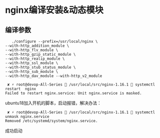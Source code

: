 # nginx编译安装&动态模块



## 编译参数

```text
   ./configure --prefix=/usr/local/nginx \
--with-http_addition_module \
--with-http_flv_module \
--with-http_gzip_static_module \
--with-http_realip_module \
--with-http_ssl_module \
--with-http_stub_status_module \
--with-http_sub_module \
--with-http_dav_module --with-http_v2_module 
```



```text
 ✘ ⚡ root@devop-All-Series  /usr/local/src/nginx-1.16.1  systemctl restart  nginx
Failed to restart nginx.service: Unit nginx.service is masked.
```

ubuntu18加入开机的脚本，启动报错，解决办法：

```text
 ✘ ⚡ root@devop-All-Series  /usr/local/src/nginx-1.16.1  systemctl unmask nginx.service
Removed /etc/systemd/system/nginx.service.
```

成功启动

